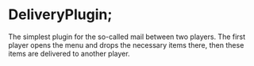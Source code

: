 # DeliveryPlugin;

The simplest plugin for the so-called mail between two players. The first player opens the menu and drops the necessary items there, then these items are delivered to another player.



